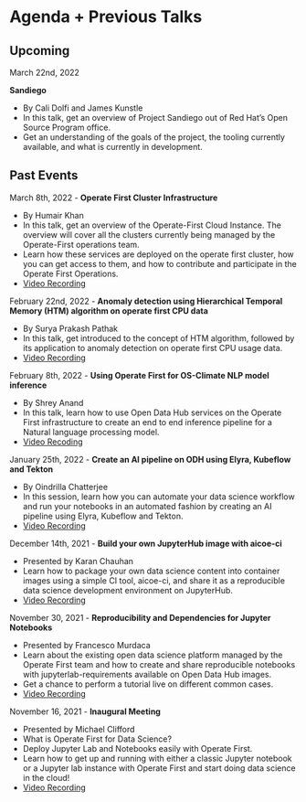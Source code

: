 # Agenda + Previous Talks 

## Upcoming 

March 22nd, 2022

**Sandiego**

* By Cali Dolfi and James Kunstle
* In this talk, get an overview of Project Sandiego out of Red Hat’s Open Source Program office. 
* Get an understanding of the goals of the project, the tooling currently available, and what is currently in development.

## Past Events

March 8th, 2022 - **Operate First Cluster Infrastructure**

* By Humair Khan
* In this talk, get an overview of the Operate-First Cloud Instance. The overview will cover all the clusters currently being managed by the Operate-First operations team.
* Learn how these services are deployed on the operate first cluster, how you can get access to them, and how to contribute and participate in the Operate First Operations.
* [Video Recording](https://youtu.be/dBp0iYU70iE)

February 22nd, 2022 - **Anomaly detection using Hierarchical Temporal Memory (HTM) algorithm on operate first CPU data**

* By Surya Prakash Pathak
* In this talk, get introduced to the concept of HTM algorithm, followed by its application to anomaly detection on operate first CPU usage data.
* [Video Recording](https://youtu.be/t7LeAYBNRKA)

February 8th, 2022 - **Using Operate First for OS-Climate NLP model inference**

* By Shrey Anand
* In this talk, learn how to use Open Data Hub services on the Operate First infrastructure to create an end to end inference pipeline for a Natural language processing model.
* [Video Recoding](https://youtu.be/p61yvqb_bKY)

January 25th, 2022 - **Create an AI pipeline on ODH using Elyra, Kubeflow and Tekton**

* By Oindrilla Chatterjee
* In this session, learn how you can automate your data science workflow and run your notebooks in an automated fashion by creating an AI pipeline using Elyra, Kubeflow and Tekton.
* [Video Recording](https://youtu.be/M8s74HGeT7I)


December 14th, 2021 - **Build your own JupyterHub image with aicoe-ci**

* Presented by Karan Chauhan
* Learn how to package your own data science content into container images using a simple CI tool, aicoe-ci, and share it as a reproducible data science development environment on JupyterHub.
* [Video Recording](https://youtu.be/vtyumrV-LgA)

November 30, 2021 - **Reproducibility and Dependencies for Jupyter Notebooks**

* Presented by Francesco Murdaca
* Learn about the existing open data science platform managed by the Operate First team and how to create and share reproducible notebooks with jupyterlab-requirements available on Open Data Hub images. 
* Get a chance to perform a tutorial live on different common cases.
* [Video Recording](https://youtu.be/JqtZCsQPCKM) 

November 16, 2021 - **Inaugural Meeting** 

* Presented by Michael Clifford
* What is Operate First for Data Science?
* Deploy Jupyter Lab and Notebooks easily with Operate First.
* Learn how to get up and running with either a classic Jupyter notebook or a Jupyter lab instance with Operate First and start doing data science in the cloud!
* [Video Recording](https://youtu.be/v4mur-_ywBM)
